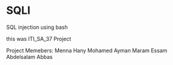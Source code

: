 # SQLI
SQL injection using bash

this was ITI_SA_37 Project 


Project Memebers:
Menna Hany
Mohamed Ayman
Maram Essam
Abdelsalam Abbas
